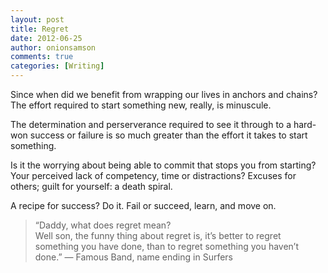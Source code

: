 ```yaml
---
layout: post
title: Regret
date: 2012-06-25
author: onionsamson
comments: true
categories: [Writing]
---
```

<p>Since when did we benefit from wrapping our lives in anchors and chains? The effort required to start something new, really, is minuscule.</p>

<p>The determination and perserverance required to see it through to a hard-won success or failure is so much greater than the effort it takes to start something.</p>

<p>Is it the worrying about being able to commit that stops you from starting? Your perceived lack of competency, time or distractions? Excuses for others; guilt for yourself: a death spiral.</p>

<p>A recipe for success? Do it. Fail or succeed, learn, and move on.</p>

<blockquote>
  <p>“Daddy, what does regret mean?<br />Well son, the funny thing about regret is, it’s better to regret something you have done, than to regret something you haven&#8217;t done.” — Famous Band, name ending in Surfers</p>
</blockquote>
